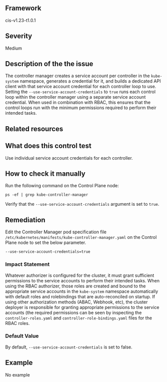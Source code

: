 ## Framework
cis-v1.23-t1.0.1
 
## Severity
Medium

## Description of the the issue
The controller manager creates a service account per controller in the `kube-system` namespace, generates a credential for it, and builds a dedicated API client with that service account credential for each controller loop to use. Setting the `--use-service-account-credentials` to `true` runs each control loop within the controller manager using a separate service account credential. When used in combination with RBAC, this ensures that the control loops run with the minimum permissions required to perform their intended tasks.
 
## Related resources

## What does this control test
Use individual service account credentials for each controller.
 
## How to check it manually
Run the following command on the Control Plane node:

 
```
ps -ef | grep kube-controller-manager

```
 Verify that the `--use-service-account-credentials` argument is set to `true`.
## Remediation
Edit the Controller Manager pod specification file `/etc/kubernetes/manifests/kube-controller-manager.yaml` on the Control Plane node to set the below parameter.

 
```
--use-service-account-credentials=true

```
 
### Impact Statement
Whatever authorizer is configured for the cluster, it must grant sufficient permissions to the service accounts to perform their intended tasks. When using the RBAC authorizer, those roles are created and bound to the appropriate service accounts in the `kube-system` namespace automatically with default roles and rolebindings that are auto-reconciled on startup. If using other authorization methods (ABAC, Webhook, etc), the cluster deployer is responsible for granting appropriate permissions to the service accounts (the required permissions can be seen by inspecting the `controller-roles.yaml` and `controller-role-bindings.yaml` files for the RBAC roles.
### Default Value
By default, `--use-service-account-credentials` is set to false.
## Example
No example
